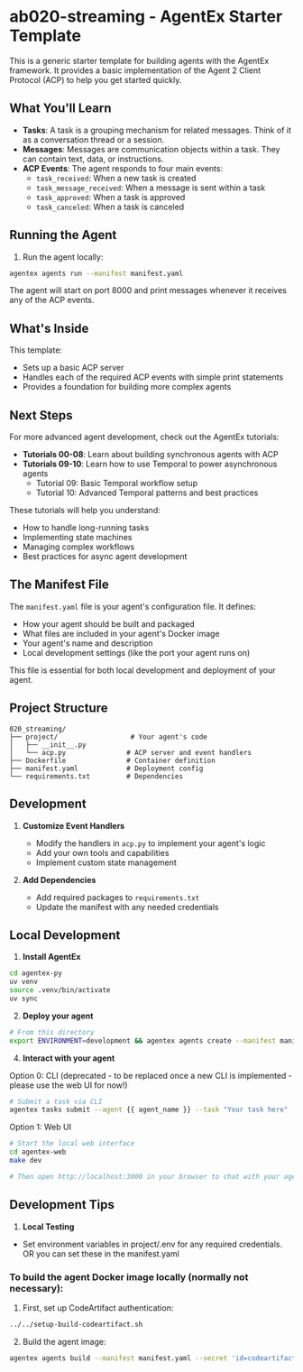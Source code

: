 # ab020-streaming - AgentEx Starter Template

This is a generic starter template for building agents with the AgentEx framework. It provides a basic implementation of the Agent 2 Client Protocol (ACP) to help you get started quickly.

## What You'll Learn

- **Tasks**: A task is a grouping mechanism for related messages. Think of it as a conversation thread or a session.
- **Messages**: Messages are communication objects within a task. They can contain text, data, or instructions.
- **ACP Events**: The agent responds to four main events:
  - `task_received`: When a new task is created
  - `task_message_received`: When a message is sent within a task
  - `task_approved`: When a task is approved
  - `task_canceled`: When a task is canceled


## Running the Agent

1. Run the agent locally:
```bash
agentex agents run --manifest manifest.yaml
```

The agent will start on port 8000 and print messages whenever it receives any of the ACP events.

## What's Inside

This template:
- Sets up a basic ACP server
- Handles each of the required ACP events with simple print statements
- Provides a foundation for building more complex agents

## Next Steps

For more advanced agent development, check out the AgentEx tutorials:

- **Tutorials 00-08**: Learn about building synchronous agents with ACP
- **Tutorials 09-10**: Learn how to use Temporal to power asynchronous agents
  - Tutorial 09: Basic Temporal workflow setup
  - Tutorial 10: Advanced Temporal patterns and best practices

These tutorials will help you understand:
- How to handle long-running tasks
- Implementing state machines
- Managing complex workflows
- Best practices for async agent development

## The Manifest File

The `manifest.yaml` file is your agent's configuration file. It defines:
- How your agent should be built and packaged
- What files are included in your agent's Docker image
- Your agent's name and description
- Local development settings (like the port your agent runs on)

This file is essential for both local development and deployment of your agent.

## Project Structure

```
020_streaming/
├── project/                  # Your agent's code
│   ├── __init__.py
│   └── acp.py               # ACP server and event handlers
├── Dockerfile               # Container definition
├── manifest.yaml            # Deployment config
└── requirements.txt         # Dependencies
```

## Development

1. **Customize Event Handlers**
   - Modify the handlers in `acp.py` to implement your agent's logic
   - Add your own tools and capabilities
   - Implement custom state management

2. **Add Dependencies**
   - Add required packages to `requirements.txt`
   - Update the manifest with any needed credentials

## Local Development

1. **Install AgentEx**
```bash
cd agentex-py
uv venv
source .venv/bin/activate
uv sync
```

2. **Deploy your agent**
```bash
# From this directory
export ENVIRONMENT=development && agentex agents create --manifest manifest.yaml
```

4. **Interact with your agent**

Option 0: CLI (deprecated - to be replaced once a new CLI is implemented - please use the web UI for now!)
```bash
# Submit a task via CLI
agentex tasks submit --agent {{ agent_name }} --task "Your task here"
```

Option 1: Web UI
```bash
# Start the local web interface
cd agentex-web
make dev

# Then open http://localhost:3000 in your browser to chat with your agent
```
## Development Tips

1. **Local Testing**
- Set environment variables in project/.env for any required credentials. OR you can set these in the manifest.yaml

### To build the agent Docker image locally (normally not necessary):

1. First, set up CodeArtifact authentication:
```bash
../../setup-build-codeartifact.sh
```

2. Build the agent image:
```bash
agentex agents build --manifest manifest.yaml --secret 'id=codeartifact-pip-conf,src=.codeartifact-pip-conf'
```